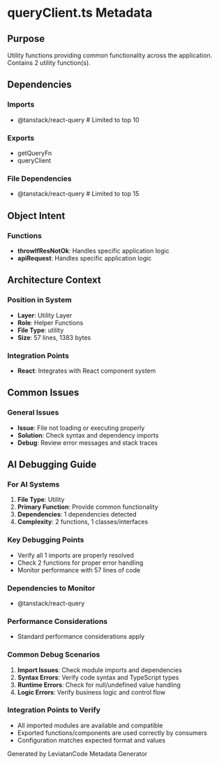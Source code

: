 # queryClient.ts Metadata

## Purpose
Utility functions providing common functionality across the application. Contains 2 utility function(s).

## Dependencies

### Imports
- @tanstack/react-query  # Limited to top 10

### Exports
- getQueryFn
- queryClient

### File Dependencies
- @tanstack/react-query  # Limited to top 15

## Object Intent

### Functions
- **throwIfResNotOk**: Handles specific application logic
- **apiRequest**: Handles specific application logic


## Architecture Context

### Position in System
- **Layer**: Utility Layer
- **Role**: Helper Functions
- **File Type**: utility
- **Size**: 57 lines, 1383 bytes

### Integration Points
- **React**: Integrates with React component system

## Common Issues

### General Issues
- **Issue**: File not loading or executing properly
- **Solution**: Check syntax and dependency imports
- **Debug**: Review error messages and stack traces

## AI Debugging Guide

### For AI Systems
1. **File Type**: Utility
2. **Primary Function**: Provide common functionality
3. **Dependencies**: 1 dependencies detected
4. **Complexity**: 2 functions, 1 classes/interfaces

### Key Debugging Points
- Verify all 1 imports are properly resolved
- Check 2 functions for proper error handling
- Monitor performance with 57 lines of code

### Dependencies to Monitor
- @tanstack/react-query

### Performance Considerations
- Standard performance considerations apply

### Common Debug Scenarios
1. **Import Issues**: Check module imports and dependencies
2. **Syntax Errors**: Verify code syntax and TypeScript types
3. **Runtime Errors**: Check for null/undefined value handling
4. **Logic Errors**: Verify business logic and control flow

### Integration Points to Verify
- All imported modules are available and compatible
- Exported functions/components are used correctly by consumers
- Configuration matches expected format and values

Generated by LeviatanCode Metadata Generator
